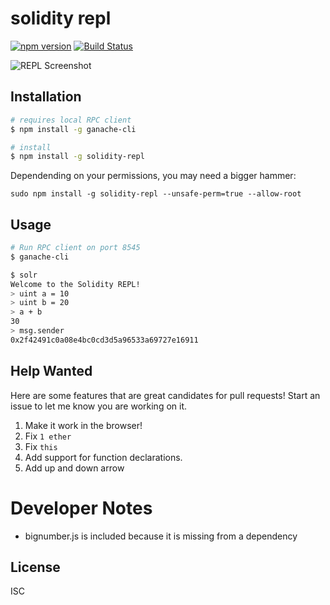 # solidity repl
[![npm version](https://img.shields.io/npm/v/solidity-repl.svg)](https://npmjs.org/package/solidity-repl)
[![Build Status](https://travis-ci.org/raineorshine/solidity-repl.svg?branch=master)](https://travis-ci.org/raineorshine/solidity-repl)

![REPL Screenshot](https://raw.githubusercontent.com/raineorshine/solidity-repl/master/screenshot.png)

## Installation

```sh
# requires local RPC client
$ npm install -g ganache-cli

# install
$ npm install -g solidity-repl
```

Dependending on your permissions, you may need a bigger hammer:

```
sudo npm install -g solidity-repl --unsafe-perm=true --allow-root
```

## Usage

```sh
# Run RPC client on port 8545
$ ganache-cli

$ solr
Welcome to the Solidity REPL!
> uint a = 10
> uint b = 20
> a + b
30
> msg.sender
0x2f42491c0a08e4bc0cd3d5a96533a69727e16911
```

## Help Wanted

Here are some features that are great candidates for pull requests! Start an issue to let me know you are working on it.

1. Make it work in the browser!
2. Fix `1 ether`
3. Fix `this`
4. Add support for function declarations.
5. Add up and down arrow

# Developer Notes

- bignumber.js is included because it is missing from a dependency

## License

ISC
